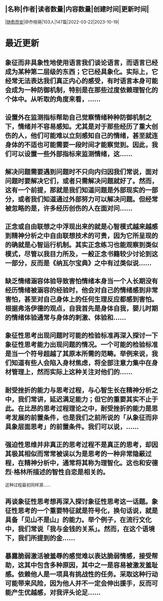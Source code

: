 |名称|作者|读者数量|内容数量|创建时间|更新时间|
---
|[随愈而安](https://xiaobot.net/p/suiyueran?refer=0b133df9-27dc-423b-8101-639049001c13)|@乔晓萌|103人|147篇|2022-03-22|2023-10-19|

# 最近更新
## 象征而非具象性地使用语言我们谈论语言，而语言已经成为某种第二层级的东西；它已经具象化。实际上，它经常无法表达我们真正内心的感受，有时语言本身可能会成为一种防御机制，特别是在那些过度依赖理智化的个体中。从听取的角度来看，......
## 设置外在监测指标帮助自己觉察情绪种种防御机制之下，情绪并不容易感知。尤其是对于那些经历了重大创伤的人，他们可能难以立刻感知自己的情绪，甚至就连身体的不适也可能需要一段时间才能察觉到。因此，我们可以设置一些外部指标来监测情绪，这......
## 解决问题需要遇到问题时不只向内归因我们常说，面对问题时要解决它们，或者只需解决问题就好了。然而，这有一个前提，那就是我们知道问题是外部现实的一部分，或者我们知道通过外部努力可以解决问题。但经常被忽略的是，许多经历创伤的人在面对问......
## 正念或自由联想之中浮现出来的就是心智模式越来越感到精神分析之中自由联想技术的可贵，因为它所呈现的的确就是心智运行机制。其实正念练习也能观察到类似模式，尽管以我目力所及，一般正念书籍较少讨论到这一部分，反而是《纳瓦尔宝典》之中有过类似说......
## 缺乏情绪涵容体验导致害怕情绪本身当一个人长期没有经历情绪被涵容的经验时，他会对自己的情绪感到非常害怕，甚至对自己身体上的任何生理反应都感到害怕。根据弗洛伊德的观点，自我首先是身体自我，婴儿时期的情绪体验通常与身体的刺激、体验和......
## 象征性思考出现问题时可能的检验标准再深入探讨一下象征性思考能力出现问题的情况。一个可能的检验标准是当一个符号超越了其原本所需的范畴。举例来说，我们知道有些人会陷入身材焦虑，将全部注意力集中在身材管理上，然而实际上这种关注对他们的......
## 耐受挫折的能力与思考过程，与心智生长在精神分析之中，我们常讲，延迟满足能力；但它的重要其实不止于此。在比昂的思考过程理论之中，耐受挫折的能力是思考发展的前置条件，也是我们之前所说的「从象征而非具象层面思考」的前置条件。我们可以说，......
## 强迫性思维并非真正的思考过程不是真正的思考，却因其极其相似而常常被误以为是思考的一种非常隐蔽过程，在精神分析中，通常将其称为理智化。这也和安德烈·格林所描述的智性自恋是相关的。

这种过程最初同样源......
## 再谈象征性思考想再深入探讨象征性思考这一话题。象征性思考的一个重要特征就是符号化，换句话说，就是具备「见山不是山」的能力。举个例子，在流行文化中，我们常说「我与金钱的关系」。然而，在这个语境下，我们所提到的金......
## 暴露脆弱激活被羞辱的感觉难以表达脆弱情感，接受帮助，这其中包含多种原因，其中之一是容易被激发羞耻感。依赖他人是一项具有挑战性的任务。采取这种行动可能带来风险，因为他人并不一定会伸出援手，反而可能产生优越感，对我评头论足......

